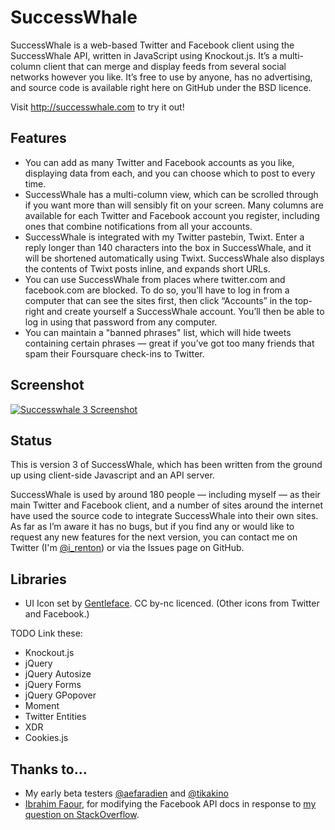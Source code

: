 SuccessWhale
============

SuccessWhale is a web-based Twitter and Facebook client using the SuccessWhale API, written in JavaScript using Knockout.js. It’s a multi-column client that can merge and display feeds from several social networks however you like. It’s free to use by anyone, has no advertising, and source code is available right here on GitHub under the BSD licence.

Visit http://successwhale.com to try it out!

Features
--------

* You can add as many Twitter and Facebook accounts as you like, displaying data from each, and you can choose which to post to every time.
* SuccessWhale has a multi-column view, which can be scrolled through if you want more than will sensibly fit on your screen. Many columns are available for each Twitter and Facebook account you register, including ones that combine notifications from all your accounts.
* SuccessWhale is integrated with my Twitter pastebin, Twixt. Enter a reply longer than 140 characters into the box in SuccessWhale, and it will be shortened automatically using Twixt. SuccessWhale also displays the contents of Twixt posts inline, and expands short URLs.
* You can use SuccessWhale from places where twitter.com and facebook.com are blocked. To do so, you’ll have to log in from a computer that can see the sites first, then click “Accounts” in the top-right and create yourself a SuccessWhale account. You’ll then be able to log in using that password from any computer.
* You can maintain a "banned phrases" list, which will hide tweets containing certain phrases — great if you’ve got too many friends that spam their Foursquare check-ins to Twitter.

Screenshot
----------

[![Successwhale 3 Screenshot](http://i.imgur.com/1ZdabqO.png)](http://i.imgur.com/1ZdabqO.png)

Status
------

This is version 3 of SuccessWhale, which has been written from the ground up using client-side Javascript and an API server.

SuccessWhale is used by around 180 people — including myself — as their main Twitter and Facebook client, and a number of sites around the internet have used the source code to integrate SuccessWhale into their own sites. As far as I’m aware it has no bugs, but if you find any or would like to request any new features for the next version, you can contact me on Twitter (I'm [@i_renton](http://www.twitter.com/i_renton)) or via the Issues page on GitHub.

Libraries
---------

 * UI Icon set by [Gentleface](http://gentleface.com/free_icon_set.html). CC by-nc licenced. (Other icons from Twitter and Facebook.)
 
TODO Link these:
 * Knockout.js
 * jQuery
 * jQuery Autosize
 * jQuery Forms
 * jQuery GPopover
 * Moment
 * Twitter Entities
 * XDR
 * Cookies.js

Thanks to...
------------

  * My early beta testers [@aefaradien](http://www.twitter.com/aefaradien) and [@tikakino](http://www.twitter.com/tikakino)
  * [Ibrahim Faour](http://stackoverflow.com/users/337227/ifaour), for modifying the Facebook API docs in response to [my question on StackOverflow](http://stackoverflow.com/questions/7122394/in-the-facebook-api-how-can-i-retrieve-the-source-object-from-a-notification-obj).
